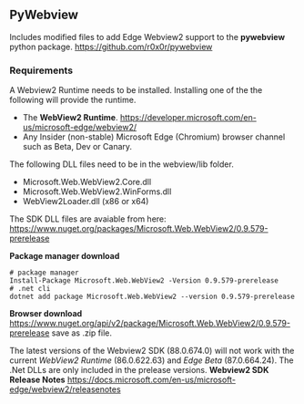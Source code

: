 ## PyWebview
  
Includes modified files to add Edge Webview2 support to the **pywebview** python package.  https://github.com/r0x0r/pywebview
  
### Requirements
A Webview2 Runtime needs to be installed. Installing one of the the following will provide the runtime.

* The **WebView2 Runtime**. https://developer.microsoft.com/en-us/microsoft-edge/webview2/
* Any Insider (non-stable) Microsoft Edge (Chromium) browser channel such as Beta, Dev or Canary.

The following DLL files need to be in the webview/lib folder.
* Microsoft.Web.WebView2.Core.dll
* Microsoft.Web.WebView2.WinForms.dll
* WebView2Loader.dll (x86 or x64)

The SDK DLL files are avaiable from here: https://www.nuget.org/packages/Microsoft.Web.WebView2/0.9.579-prerelease

**Package manager download**
```
# package manager
Install-Package Microsoft.Web.WebView2 -Version 0.9.579-prerelease
# .net cli
dotnet add package Microsoft.Web.WebView2 --version 0.9.579-prerelease
```
**Browser download** https://www.nuget.org/api/v2/package/Microsoft.Web.WebView2/0.9.579-prerelease save as .zip file.

The latest versions of the Webview2 SDK (88.0.674.0) will not work with the current *WebView2 Runtime* (86.0.622.63) and *Edge Beta* (87.0.664.24).
The .Net DLLs are only included in the prelease versions.
**Webview2 SDK Release Notes** https://docs.microsoft.com/en-us/microsoft-edge/webview2/releasenotes




  
